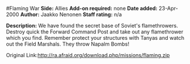 #Flaming War
**Side:** Allies
**Add-on required:** none
**Date added:** 23-Apr-2000
**Author:** Jaakko Nenonen
**Staff rating:** n/a

**Description:** We have found the secret base of Soviet&apos;s flamethrowers. Destroy quick the Forward Command Post and take out any flamethrower which you find. Remember protect your structures with Tanyas and watch out the Field Marshals. They throw Napalm Bombs!

Original Link:http://ra.afraid.org/download.php/missions/flaming.zip
